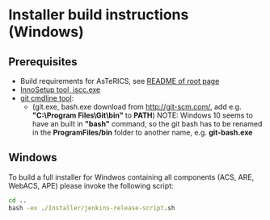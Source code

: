 # Installer build instructions (Windows)

## Prerequisites

* Build requirements for AsTeRICS, see [README of root page](/ReadMe.md)
* [InnoSetup tool, iscc.exe](http://www.jrsoftware.org/isinfo.php)
* [git cmdline tool](http://git-scm.com/):
  * (git.exe, bash.exe download from http://git-scm.com/, add e.g. **"C:\Program Files\Git\bin"** to **PATH**)
    NOTE: Windows 10 seems to have an built in **"bash"** command, so the git bash has to be renamed in the
		**ProgramFiles/bin** folder to another name, e.g. **git-bash.exe**

## Windows

To build a full installer for Windwos containing all components (ACS, ARE, WebACS, APE) please invoke the following script:

```cmd
cd ..
bash -ex ./Installer/jenkins-release-script.sh
```

